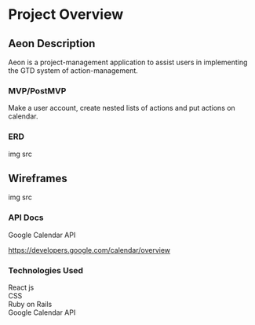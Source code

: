 # Project Overview

## Aeon Description

Aeon is a project-management application to assist users in implementing the GTD system of action-management.

### MVP/PostMVP

Make a user account, create nested lists of actions and put actions on calendar.

### ERD

img src

## Wireframes

img src

### API Docs

Google Calendar API

https://developers.google.com/calendar/overview

### Technologies Used

React js
<br> CSS
<br> Ruby on Rails
<br> Google Calendar API
